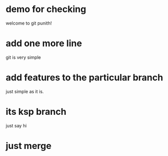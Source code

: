# demo for checking

welcome to git punith!

# add one more line

git is very simple

# add features to the particular branch

just simple as it is.

# its ksp branch

just say hi

# just merge
